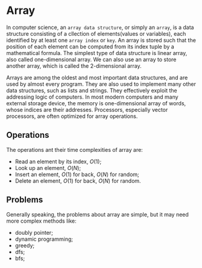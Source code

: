 # Array

In computer science, an `array data structure`, or simply an `array`, is a data structure consisting of a cllection of elements(values or variables), each identified by at least one `array index` or `key`. An array is stored such that the position of each element can be computed from its index tuple by a mathematical formula. The simplest type of data structure is linear array, also called one-dimensional array. We can also use an array to store another array, which is called the 2-dimensional array.

Arrays are among the oldest and most important data structures, and are used by almost every program. They are also used to implement many other data structures, such as lists and strings. They effectively exploit the addressing logic of computers. In most modern computers and many external storage device, the memory is one-dimensional array of words, whose indices are their addresses. Processors, especially vector processors, are often optimized for array operations.

## Operations

The operations ant their time complexities of array are:

- Read an element by its index, $O(1)$;
- Look up an element, $O(N)$;
- Insert an element, $O(1)$ for back, $O(N)$ for random;
- Delete an element, $O(1)$ for back, $O(N)$ for random.

## Problems

Generally speaking, the problems about array are simple, but it may need more complex methods like:

- doubly pointer;
- dynamic programming;
- greedy;
- dfs;
- bfs;
